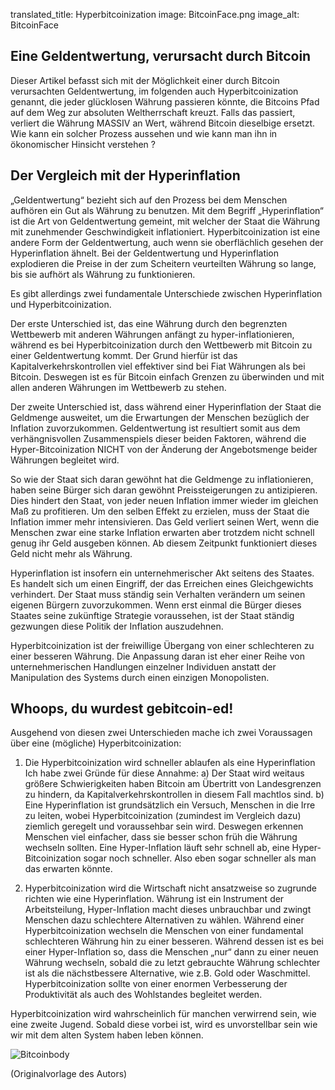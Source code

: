 translated_title: Hyperbitcoinization
image: BitcoinFace.png
image_alt: BitcoinFace

## Eine Geldentwertung, verursacht durch Bitcoin

Dieser Artikel befasst sich mit der Möglichkeit einer durch Bitcoin verursachten Geldentwertung, im folgenden auch Hyperbitcoinization genannt,
die jeder glücklosen Währung passieren könnte, die Bitcoins Pfad auf dem Weg zur absoluten Weltherrschaft kreuzt. Falls das passiert, verliert die Währung MASSIV an Wert, während Bitcoin dieselbige ersetzt. Wie kann ein solcher Prozess aussehen und wie kann man ihn in ökonomischer Hinsicht verstehen ?

## Der Vergleich mit der Hyperinflation

„Geldentwertung“ bezieht sich auf den Prozess bei dem Menschen aufhören ein Gut als Währung zu benutzen. Mit dem Begriff „Hyperinflation“ ist die Art von Geldentwertung gemeint, mit welcher der Staat die Währung mit zunehmender Geschwindigkeit inflationiert. Hyperbitcoinization ist eine andere Form der Geldentwertung, auch wenn sie oberflächlich gesehen der Hyperinflation ähnelt. Bei der Geldentwertung und Hyperinflation explodieren die Preise in der zum Scheitern veurteilten Währung so lange, bis sie aufhört als Währung zu funktionieren.

Es gibt allerdings zwei fundamentale Unterschiede zwischen Hyperinflation und Hyperbitcoinization.

Der erste Unterschied ist, das eine Währung durch den begrenzten Wettbewerb mit anderen Währungen anfängt zu hyper-inflationieren, während es bei Hyperbitcoinization durch den Wettbewerb mit Bitcoin zu einer Geldentwertung kommt. Der Grund hierfür ist das Kapitalverkehrskontrollen viel effektiver sind bei Fiat Währungen als bei Bitcoin. Deswegen ist es für Bitcoin einfach Grenzen zu überwinden und mit allen anderen Währungen im Wettbewerb zu stehen.

Der zweite Unterschied ist, dass während einer Hyperinflation der Staat die Geldmenge ausweitet, um die Erwartungen der Menschen bezüglich der Inflation zuvorzukommen.  Geldentwertung ist resultiert somit aus dem verhängnisvollen Zusammenspiels dieser beiden Faktoren, während die Hyper-Bitcoinization NICHT von der Änderung der Angebotsmenge beider Währungen begleitet wird.

So wie der Staat sich daran gewöhnt hat die Geldmenge zu inflationieren, haben seine Bürger sich daran gewöhnt Preissteigerungen zu antizipieren.
Dies hindert den Staat, von jeder neuen Inflation immer wieder im gleichen Maß zu profitieren. Um den selben Effekt zu erzielen, muss der Staat die Inflation immer mehr intensivieren.
Das Geld verliert seinen Wert, wenn die Menschen zwar eine starke Inflation erwarten aber trotzdem nicht schnell genug ihr Geld ausgeben können. Ab diesem Zeitpunkt funktioniert dieses Geld nicht mehr als Währung.

Hyperinflation ist insofern ein unternehmerischer Akt seitens des Staates. Es handelt sich um einen Eingriff, der das Erreichen eines Gleichgewichts verhindert. Der Staat muss ständig sein Verhalten verändern um seinen eigenen Bürgern zuvorzukommen. Wenn erst einmal die Bürger dieses Staates seine zukünftige Strategie voraussehen, ist der Staat ständig gezwungen diese Politik der Inflation auszudehnen.

Hyperbitcoinization ist der freiwillige Übergang von einer schlechteren zu einer besseren Währung.
Die Anpassung daran ist eher einer Reihe von unternehmerischen Handlungen einzelner Individuen anstatt der Manipulation des Systems durch einen einzigen Monopolisten.





## Whoops, du wurdest gebitcoin-ed!

Ausgehend von diesen zwei Unterschieden mache ich zwei Voraussagen über eine (mögliche) Hyperbitcoinization:

1. 	Die Hyperbitcoinization wird schneller ablaufen als eine Hyperinflation
	Ich habe zwei Gründe für diese Annahme:
	a) Der Staat wird weitaus größere Schwierigkeiten haben Bitcoin am Übertritt von Landesgrenzen
	    zu hindern, da Kapitalverkehrskontrollen in diesem Fall machtlos sind.
	b) Eine Hyperinflation ist grundsätzlich ein Versuch, Menschen in die Irre zu leiten, wobei
	    Hyperbitcoinization (zumindest im Vergleich dazu) ziemlich geregelt und
	    voraussehbar sein wird. Deswegen erkennen Menschen viel einfacher, dass sie besser schon früh die Währung wechseln sollten.
	    Eine Hyper-Inflation läuft sehr schnell ab, eine Hyper-Bitcoinization sogar noch schneller. Also eben sogar schneller als man das erwarten könnte.

2.	Hyperbitcoinization wird die Wirtschaft nicht ansatzweise so zugrunde richten wie eine Hyperinflation.
	Währung ist ein Instrument der Arbeitsteilung, Hyper-Inflation macht dieses unbrauchbar und zwingt Menschen dazu schlechtere Alternativen zu wählen. Während einer Hyperbitcoinization wechseln die Menschen von einer fundamental schlechteren	Währung hin zu einer besseren.
	Während dessen ist es bei einer Hyper-Inflation so, dass die Menschen „nur“ dann zu einer neuen Währung wechseln, sobald die zu letzt gebrauchte Währung schlechter ist als die nächstbessere
	Alternative, wie z.B. Gold oder Waschmittel.
	Hyperbitcoinization sollte von einer enormen Verbesserung der Produktivität als auch des
	Wohlstandes begleitet werden.

Hyperbitcoinization wird wahrscheinlich für manchen verwirrend sein, wie eine zweite Jugend.
Sobald diese vorbei ist, wird es unvorstellbar sein wie wir mit dem alten System haben leben können.

<div class="my-4 text-center">
  <img class="img-fluid rounded d-block mx-auto" alt="Bitcoinbody" src="/static/img/mempool/hyperbitcoinization/Bitcoinbody.png"/>
</div>

<p class="text-muted text-center">
	(Originalvorlage des Autors)
</p>

